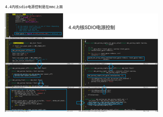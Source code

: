 ```
4.4内核sdio电源控制是在mmc上面
```
![image](https://github.com/Poco-Ye/m_code/blob/master/sdio%E7%94%B5%E6%BA%90%E6%8E%A7%E5%88%B6/4.4%E5%86%85%E6%A0%B8sdio%E7%94%B5%E6%BA%90%E6%8E%A7%E5%88%B6.png)
